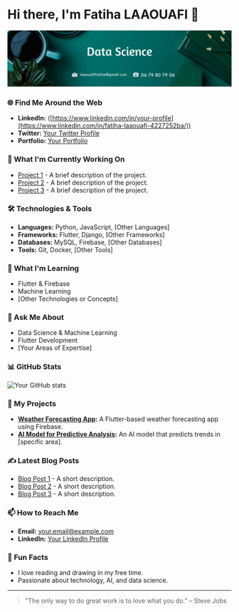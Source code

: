 # Hi there, I'm Fatiha LAAOUAFI 👋
<img src="image.png"></img>
### 🌐 Find Me Around the Web
- **LinkedIn:** ([https://www.linkedin.com/in/your-profile](https://www.linkedin.com/in/fatiha-laaouafi-4227252ba/))
- **Twitter:** [Your Twitter Profile](https://twitter.com/your-profile)
- **Portfolio:** [Your Portfolio](https://your-portfolio.com)

### 🔭 What I'm Currently Working On
- [Project 1](https://github.com/your-username/project1) - A brief description of the project.
- [Project 2](https://github.com/your-username/project2) - A brief description of the project.
- [Project 3](https://github.com/your-username/project3) - A brief description of the project.

### 🛠️ Technologies & Tools
- **Languages:** Python, JavaScript, [Other Languages]
- **Frameworks:** Flutter, Django, [Other Frameworks]
- **Databases:** MySQL, Firebase, [Other Databases]
- **Tools:** Git, Docker, [Other Tools]

### 🌱 What I'm Learning
- Flutter & Firebase
- Machine Learning
- [Other Technologies or Concepts]

### 💬 Ask Me About
- Data Science & Machine Learning
- Flutter Development
- [Your Areas of Expertise]

### 📊 GitHub Stats
![Your GitHub stats](https://github-readme-stats.vercel.app/api?username=your-username&show_icons=true&theme=radical)

### 🚀 My Projects
- **[Weather Forecasting App](https://github.com/your-username/weather-app):** A Flutter-based weather forecasting app using Firebase.
- **[AI Model for Predictive Analysis](https://github.com/your-username/ai-model):** An AI model that predicts trends in [specific area].

### ✍️ Latest Blog Posts
<!-- BLOG-POST-LIST:START -->
- [Blog Post 1](https://yourblog.com/post1) - A short description.
- [Blog Post 2](https://yourblog.com/post2) - A short description.
- [Blog Post 3](https://yourblog.com/post3) - A short description.
<!-- BLOG-POST-LIST:END -->

### 📫 How to Reach Me
- **Email:** [your.email@example.com](mailto:your.email@example.com)
- **LinkedIn:** [Your LinkedIn Profile](https://www.linkedin.com/in/your-profile)

### 🎯 Fun Facts
- I love reading and drawing in my free time.
- Passionate about technology, AI, and data science.

---

> "The only way to do great work is to love what you do." – Steve Jobs


